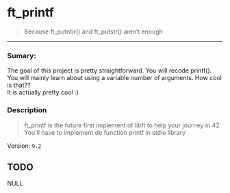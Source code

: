 # ft_printf

> Because ft_putnbr() and ft_putstr() aren’t enough

***

### Sumary:

The goal of this project is pretty straightforward. You will recode printf().   
You will mainly learn about using a variable number of arguments. How cool is that??   
It is actually pretty cool :)

### Description

> ft_printf is the future first implement of libft to help your journey in 42   
> You'll have to implement de function printf in stdio library   

Version: `9.2`

## TODO

NULL
